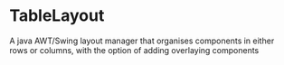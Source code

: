 # TableLayout
A java AWT/Swing layout manager that organises components in either rows or columns, with the option of adding overlaying components
